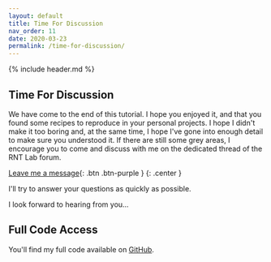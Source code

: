 ```yaml
---
layout: default
title: Time For Discussion
nav_order: 11
date: 2020-03-23
permalink: /time-for-discussion/
---
```


{% include header.md %}

## Time For Discussion

We have come to the end of this tutorial. I hope you enjoyed it, and that you found some recipes to reproduce in your personal projects. I hope I didn't make it too boring and, at the same time, I hope I've gone into enough detail to make sure you understood it. If there are still some grey areas, I encourage you to come and discuss with me on the dedicated thread of the RNT Lab forum.

[Leave me a message][discussion]{: .btn .btn-purple }
{: .center }

I'll try to answer your questions as quickly as possible.

I look forward to hearing from you...

## Full Code Access

You'll find my full code available on [GitHub][github].


[discussion]: https://rntlab.com/question/%f0%9f%8e%93-new-tutorial-experimenting-with-esp32-sleep-modes/
[github]:     https://github.com/iw4rr10r/esp32-sleep-modes
